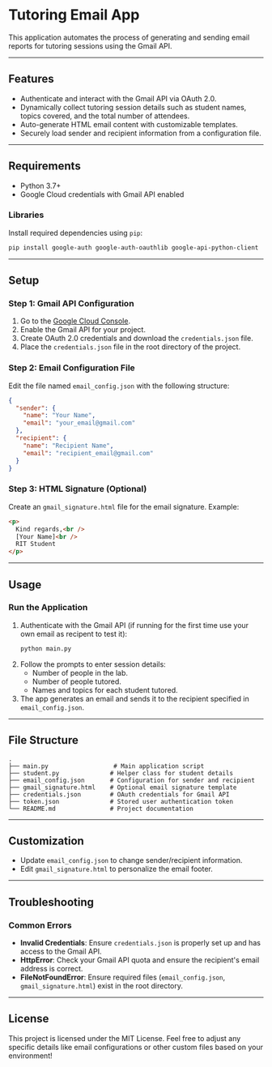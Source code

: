 # Tutoring Email App

This application automates the process of generating and sending email reports for tutoring sessions using the Gmail API.

---

## Features

- Authenticate and interact with the Gmail API via OAuth 2.0.
- Dynamically collect tutoring session details such as student names, topics covered, and the total number of attendees.
- Auto-generate HTML email content with customizable templates.
- Securely load sender and recipient information from a configuration file.

---

## Requirements

- Python 3.7+
- Google Cloud credentials with Gmail API enabled

### Libraries

Install required dependencies using `pip`:

```bash
pip install google-auth google-auth-oauthlib google-api-python-client
```

---

## Setup

### Step 1: Gmail API Configuration

1. Go to the [Google Cloud Console](https://console.cloud.google.com/).
2. Enable the Gmail API for your project.
3. Create OAuth 2.0 credentials and download the `credentials.json` file.
4. Place the `credentials.json` file in the root directory of the project.

### Step 2: Email Configuration File

Edit the file named `email_config.json` with the following structure:

```json
{
  "sender": {
    "name": "Your Name",
    "email": "your_email@gmail.com"
  },
  "recipient": {
    "name": "Recipient Name",
    "email": "recipient_email@gmail.com"
  }
}
```

### Step 3: HTML Signature (Optional)

Create an `gmail_signature.html` file for the email signature. Example:

```html
<p>
  Kind regards,<br />
  [Your Name]<br />
  RIT Student
</p>
```

---

## Usage

### Run the Application

1. Authenticate with the Gmail API (if running for the first time use your own email as recipent to test it):
   ```bash
   python main.py
   ```
2. Follow the prompts to enter session details:
   - Number of people in the lab.
   - Number of people tutored.
   - Names and topics for each student tutored.
3. The app generates an email and sends it to the recipient specified in `email_config.json`.

---

## File Structure

```
.
├── main.py                  # Main application script
├── student.py              # Helper class for student details
├── email_config.json       # Configuration for sender and recipient
├── gmail_signature.html    # Optional email signature template
├── credentials.json        # OAuth credentials for Gmail API
├── token.json              # Stored user authentication token
└── README.md               # Project documentation
```

---

## Customization

- Update `email_config.json` to change sender/recipient information.
- Edit `gmail_signature.html` to personalize the email footer.

---

## Troubleshooting

### Common Errors

- **Invalid Credentials**: Ensure `credentials.json` is properly set up and has access to the Gmail API.
- **HttpError**: Check your Gmail API quota and ensure the recipient's email address is correct.
- **FileNotFoundError**: Ensure required files (`email_config.json`, `gmail_signature.html`) exist in the root directory.

---

## License

This project is licensed under the MIT License. Feel free to adjust any specific details like email configurations or other custom files based on your environment!

